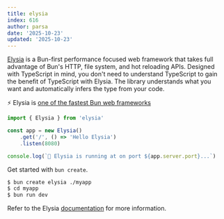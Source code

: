 ```yaml
---
title: elysia
index: 616
author: parsa
date: '2025-10-23'
updated: '2025-10-23'
---
```

[Elysia](https://elysiajs.com) is a Bun-first performance focused web framework that takes full advantage of Bun's HTTP, file system, and hot reloading APIs.
Designed with TypeScript in mind, you don't need to understand TypeScript to gain the benefit of TypeScript with Elysia. The library understands what you want and automatically infers the type from your code.

⚡️ Elysia is [one of the fastest Bun web frameworks](https://github.com/SaltyAom/bun-http-framework-benchmark)

```ts#server.ts
import { Elysia } from 'elysia'

const app = new Elysia()
	.get('/', () => 'Hello Elysia')
	.listen(8080)

console.log(`🦊 Elysia is running at on port ${app.server.port}...`)
```

Get started with `bun create`.

```bash
$ bun create elysia ./myapp
$ cd myapp
$ bun run dev
```

Refer to the Elysia [documentation](https://elysiajs.com/quick-start.html) for more information.
